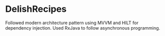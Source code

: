 # DelishRecipes
Followed modern architecture pattern using MVVM and HILT for dependency injection. Used RxJava to follow asynchronous programming. 
 
